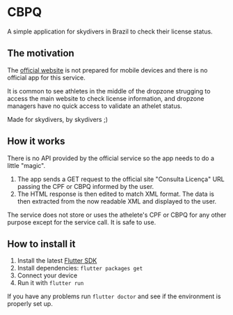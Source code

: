# CBPQ

A simple application for skydivers in Brazil to check their license status.

## The motivation

The [official website](www.cbpq.org.br) is not prepared for mobile devices and there is no official app for this service.

It is common to see athletes in the middle of the dropzone strugging to access the main website to check license information, and dropzone managers have no quick access to validate an athelet status.

Made for skydivers, by skydivers ;)

## How it works

There is no API provided by the official service so the app needs to do a little "magic".

1. The app sends a GET request to the official site "Consulta Licença" URL passing the CPF or CBPQ informed by the user.
2. The HTML response is then edited to match XML format. The data is then extracted from the now readable XML and displayed to the user.

The service does not store or uses the athelete's CPF or CBPQ for any other purpose except for the service call. It is safe to use.

## How to install it

1. Install the latest [Flutter SDK](https://flutter.dev/docs/development/tools/sdk/releases)
2. Install dependencies: `flutter packages get`
3. Connect your device
4. Run it with `flutter run`

If you have any problems run `flutter doctor` and see if the environment is properly set up.
